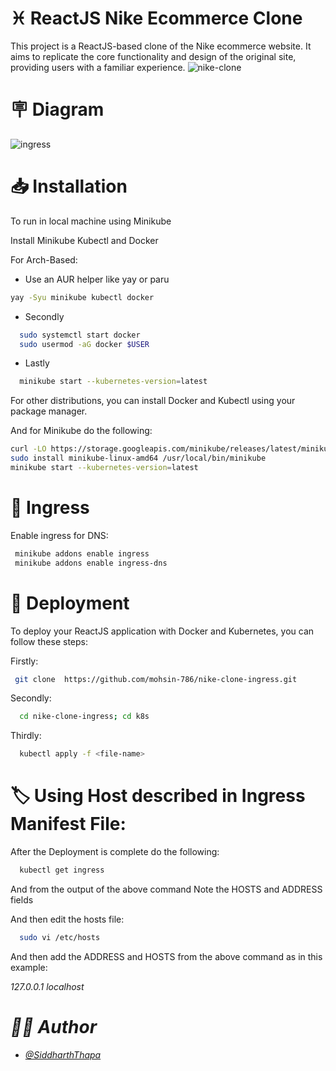 
# :pisces: ReactJS Nike Ecommerce Clone

This project is a ReactJS-based clone of the Nike ecommerce website. It aims to replicate the core functionality and design of the original site, providing users with a familiar experience.
![nike-clone](https://github.com/mohsin-786/nike-clone-ingress/assets/109455638/e2b8e06d-7318-4559-8904-ff6235b4bf38)



# :placard: Diagram
![ingress](https://github.com/mohsin-786/nike-clone-ingress/assets/109455638/40a14851-6bd7-4a9a-a507-d11baee573fe)



# :inbox_tray: Installation

To run in local machine using Minikube

Install Minikube Kubectl and Docker

For Arch-Based:

-  Use an AUR helper like yay or paru

```bash
yay -Syu minikube kubectl docker
```
- Secondly
```bash
  sudo systemctl start docker
  sudo usermod -aG docker $USER
```    
- Lastly
```bash
  minikube start --kubernetes-version=latest
```

 For other distributions, you can install Docker and Kubectl using your package manager.
 
 And for Minikube do the following:


```bash
curl -LO https://storage.googleapis.com/minikube/releases/latest/minikube-linux-amd64
sudo install minikube-linux-amd64 /usr/local/bin/minikube
minikube start --kubernetes-version=latest

```

# :twisted_rightwards_arrows: Ingress

Enable ingress for DNS:

```bash
 minikube addons enable ingress 
 minikube addons enable ingress-dns
```




# :satellite: Deployment

To deploy your ReactJS application with Docker and Kubernetes, you can follow these steps:

Firstly:

```bash
 git clone  https://github.com/mohsin-786/nike-clone-ingress.git
```

Secondly:
```bash
  cd nike-clone-ingress; cd k8s
```

Thirdly:
```bash
  kubectl apply -f <file-name>
```

# :label: Using Host described in Ingress Manifest File:

After the Deployment is complete do the following:
```bash
  kubectl get ingress
```

And from the output of the above command
Note the HOSTS and ADDRESS fields

And then edit the hosts file:
```bash
  sudo vi /etc/hosts
```
And then add the ADDRESS and HOSTS from the above command as in this example:

<address> <host>
127.0.0.1 localhost

# :man_technologist: Author

- [@SiddharthThapa](https://github.com/SMThapa)





